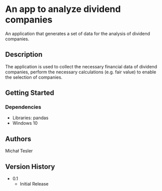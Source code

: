 # An app to analyze dividend companies

An application that generates a set of data for the analysis of dividend companies.

## Description

The application is used to collect the necessary financial data of dividend companies, perform the necessary calculations (e.g. fair value) to enable the selection of companies.

## Getting Started

### Dependencies

* Libraries: pandas
* Windows 10

## Authors

Michał Tesler

## Version History

* 0.1
    * Initial Release